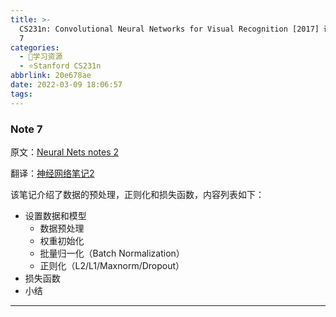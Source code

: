```yaml
---
title: >-
  CS231n: Convolutional Neural Networks for Visual Recognition [2017] 课程笔记 Note
  7
categories:
  - 🌙学习资源
  - ⭐Stanford CS231n
abbrlink: 20e678ae
date: 2022-03-09 18:06:57
tags:
---
```


### Note 7

原文：[Neural Nets notes 2](https://cs231n.github.io/neural-networks-2/)

翻译：[神经网络笔记2](https://zhuanlan.zhihu.com/p/21560667)

该笔记介绍了数据的预处理，正则化和损失函数，内容列表如下：
- 设置数据和模型
  - 数据预处理
  - 权重初始化
  - 批量归一化（Batch Normalization）
  - 正则化（L2/L1/Maxnorm/Dropout）
- 损失函数
- 小结

<!--more-->

***
